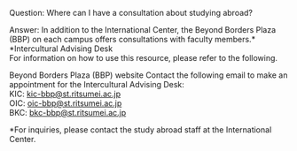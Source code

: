 Question: Where can I have a consultation about studying abroad?

Answer:
In addition to the International Center, the Beyond Borders Plaza (BBP) on each campus offers consultations with faculty members.*  
*Intercultural Advising Desk  
For information on how to use this resource, please refer to the following.

Beyond Borders Plaza (BBP) website
Contact the following email to make an appointment for the Intercultural
Advising Desk:  
KIC: kic-bbp@st.ritsumei.ac.jp  
OIC: oic-bbp@st.ritsumei.ac.jp  
BKC: bkc-bbp@st.ritsumei.ac.jp

*For inquiries, please contact the study abroad staff at the International Center.

